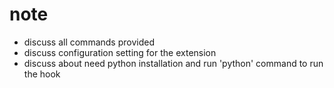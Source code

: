 # note
- discuss all commands provided
- discuss configuration setting for the extension
- discuss about need python installation and run 'python' command to run the hook
